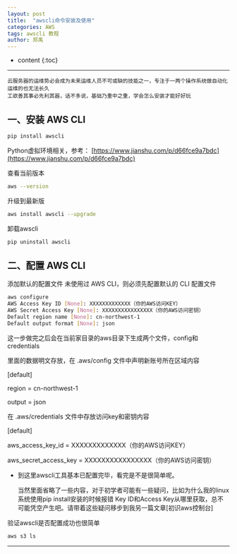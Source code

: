 ```yaml
---
layout: post
title:  "awscli命令安装及使用"
categories: AWS 
tags: awscli 教程
author: 郑禹
---
```


* content
{:toc}
---

	云服务器的运维势必会成为未来运维人员不可或缺的技能之一，专注于一两个操作系统做自动化运维的也无法长久
	工欲善其事必先利其器，话不多说，基础乃重中之重，学会怎么安装才能好好玩

## 一、安装 AWS CLI

```sh
pip install awscli
```

Python虚拟环境相关，参考： [https://www.jianshu.com/p/d66fce9a7bdc](https://www.jianshu.com/p/d66fce9a7bdc)





查看当前版本
```sh
aws --version
```
升级到最新版
```sh
aws install awscli --upgrade
```
卸载awscli
```sh
pip uninstall awscli
```
## 二、配置 AWS CLI
添加默认的配置文件
未使用过 AWS CLI，则必须先配置默认的 CLI 配置文件
```sh
aws configure
AWS Access Key ID [None]: XXXXXXXXXXXXX（你的AWS访问KEY）
AWS Secret Access Key [None]: XXXXXXXXXXXXXXXX（你的AWS访问密钥）
Default region name [None]: cn-northwest-1
Default output format [None]: json
```
这一步做完之后会在当前家目录的aws目录下生成两个文件，config和credentials

里面的数据明文存放，在 .aws/config 文件中声明新账号所在区域内容

[default]

region = cn-northwest-1

output = json

在 .aws/credentials 文件中存放访问key和密钥内容

[default]

aws_access_key_id = XXXXXXXXXXXXX（你的AWS访问KEY）

aws_secret_access_key = XXXXXXXXXXXXXXXX（你的AWS访问密钥）


* 到这里awscli工具基本已配置完毕，看完是不是很简单呢。

	当然里面省略了一些内容，对于初学者可能有一些疑问，比如为什么我的linux系统使用pip install安装的时候报错
	Key ID和Access Key从哪里获取，总不可能凭空产生吧。请带着这些疑问移步到我另一篇文章[初识aws控制台]

验证awscli是否配置成功也很简单
```sh
aws s3 ls
```
---
